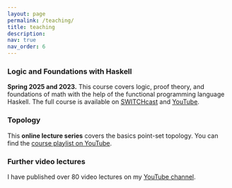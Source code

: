 ```yaml
---
layout: page
permalink: /teaching/
title: teaching
description: 
nav: true
nav_order: 6
---
```


### Logic and Foundations with Haskell
**Spring 2025 and 2023.** This course covers logic, proof theory, and foundations of math with the help of the functional programming language Haskell. The full course is available on [SWITCHcast](https://uzh.mediaspace.cast.switch.ch/channel/23FS%2BMAT605%2BLogic%2Band%2BFoundations%2Bwith%2BHaskell/32019) and [YouTube](https://www.youtube.com/playlist?list=PLd8NbPjkXPliojM8YMN3z3o9--zXwti8Z).

### Topology
This **online lecture series** covers the basics point-set topology. You can find the [course playlist on YouTube](https://www.youtube.com/playlist?list=PLd8NbPjkXPliJunBhtDNMuFsnZPeHpm-0).

### Further video lectures
I have published over 80 video lectures on my [YouTube channel](www.youtube.com/@mariusfurter).